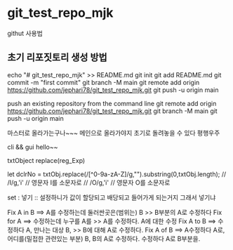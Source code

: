 # git_test_repo_mjk
githut 사용법
## 초기 리포짓토리 생성 방법
echo "# git_test_repo_mjk" >> README.md
git init
git add README.md
git commit -m "first commit"
git branch -M main
git remote add origin https://github.com/jephari78/git_test_repo_mjk.git
git push -u origin main


push an existing repository from the command line
git remote add origin https://github.com/jephari78/git_test_repo_mjk.git
git branch -M main
git push -u origin main

마스터로 올라가는구나~~~
메인으로 올라가야지
초기로 돌려놓을 수 있다
평행우주

cli && gui
hello~~

txtObject
replace(reg_Exp)

let dclrNo = txtObj.replace(/[^0-9a-zA-Z]/g,"").substring(0,txtObj.length);
// /I/g,'i'   // 영문자 I를 소문자로
// /O/g,'i'   // 영문자 O를 소문자로

set : 넣기 :: 설정하니가 값이 할당되고 배당되고 들어가게 되는거지 그래서 넣기냐


Fix A in B ==> A를 수정하는데 둘러싼곳은(범위는) B >> B부분의 A로 수정하다
Fix for A ==> 수정하는데 누구를 A를 >> A를 수정하다. A에 대한 수정
Fix A to B ==> 수정하다 A, 만나는 대상 B, >> B에 대해 A로 수정하다.
Fix A of B ==> A수정하다 A로, 어디를(밀접한 관련있는 부분) B, B의 A로 수정하다.
수정하다 A로 B부분을.
